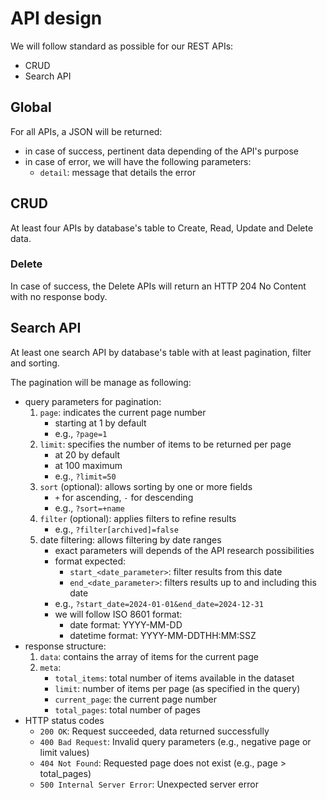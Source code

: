 # API design

We will follow standard as possible for our REST APIs:

- CRUD
- Search API

## Global

For all APIs, a JSON will be returned:
- in case of success, pertinent data depending of the API's purpose
- in case of error, we will have the following parameters:
    - `detail`: message that details the error

## CRUD

At least four APIs by database's table to Create, Read, Update and Delete data.

### Delete

In case of success, the Delete APIs will return an HTTP 204 No Content with no response body.

## Search API

At least one search API by database's table with at least pagination, filter and sorting.

The pagination will be manage as following:

- query parameters for pagination:
    1. `page`: indicates the current page number
        - starting at 1 by default
        - e.g., `?page=1`
    2. `limit`: specifies the number of items to be returned per page
        - at 20 by default
        - at 100 maximum
        - e.g., `?limit=50`
    3. `sort` (optional): allows sorting by one or more fields
        - `+` for ascending, `-` for descending
        - e.g., `?sort=+name`
    4. `filter` (optional): applies filters to refine results
        - e.g., `?filter[archived]=false`
    5. date filtering: allows filtering by date ranges
        - exact parameters will depends of the API research possibilities
        - format expected:
            - `start_<date_parameter>`: filter results from this date
            - `end_<date_parameter>`: filters results up to and including this date
        - e.g., `?start_date=2024-01-01&end_date=2024-12-31`
        - we will follow ISO 8601 format:
            - date format: YYYY-MM-DD
            - datetime format: YYYY-MM-DDTHH:MM:SSZ
- response structure:
    1. `data`: contains the array of items for the current page
    2. `meta`:
        - `total_items`: total number of items available in the dataset
        - `limit`: number of items per page (as specified in the query)
        - `current_page`: the current page number
        - `total_pages`: total number of pages
- HTTP status codes
    - `200 OK`: Request succeeded, data returned successfully
    - `400 Bad Request`: Invalid query parameters (e.g., negative page or limit values)
    - `404 Not Found`: Requested page does not exist (e.g., page > total_pages)
    - `500 Internal Server Error`: Unexpected server error
